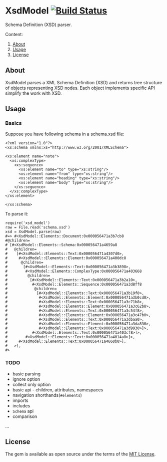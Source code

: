 # XsdModel [![Build Status](https://travis-ci.org/Masa331/xsd_model.svg?branch=master)](https://travis-ci.org/Masa331/xsd_model)

Schema Definition (XSD) parser.

Content:
1. [About](#about)
2. [Usage](#usage)
5. [License](#license)

## About

XsdModel parses a XML Schema Definition (XSD) and returns tree structure of objects representing XSD nodes. Each object implements specific API simplify the work with XSD.

## Usage

### Basics

Suppose you have following schema in a schema.xsd file:
```
<?xml version="1.0"?>
<xs:schema xmlns:xs="http://www.w3.org/2001/XMLSchema">

<xs:element name="note">
  <xs:complexType>
    <xs:sequence>
      <xs:element name="to" type="xs:string"/>
      <xs:element name="from" type="xs:string"/>
      <xs:element name="heading" type="xs:string"/>
      <xs:element name="body" type="xs:string"/>
    </xs:sequence>
  </xs:complexType>
</xs:element>

</xs:schema>
```

To parse it:
```
require('xsd_model')
raw = File.read('schema.xsd')
xsd = XsdModel.parse(raw)
#=> #<XsdModel::Elements::Document:0x000056471a3b7cb8
#@children=
# [#<XsdModel::Elements::Schema:0x000056471a4659a8
#   @children=
#    [#<XsdModel::Elements::Text:0x000056471a4307d0>,
#     #<XsdModel::Elements::Element:0x000056471a400dc8
#      @children=
#       [#<XsdModel::Elements::Text:0x000056471a3b3898>,
#        #<XsdModel::Elements::ComplexType:0x000056471a403668
#         @children=
#          [#<XsdModel::Elements::Text:0x000056471a3b2a10>,
#           #<XsdModel::Elements::Sequence:0x000056471a3d8ff8
#            @children=
#             [#<XsdModel::Elements::Text:0x000056471a3b19f8>,
#              #<XsdModel::Elements::Element:0x000056471a3b0cd8>,
#              #<XsdModel::Elements::Text:0x000056471a3c71b8>,
#              #<XsdModel::Elements::Element:0x000056471a3c62b8>,
#              #<XsdModel::Elements::Text:0x000056471a3c54f8>,
#              #<XsdModel::Elements::Element:0x000056471a3c47b0>,
#              #<XsdModel::Elements::Text:0x000056471a3dbaa0>,
#              #<XsdModel::Elements::Element:0x000056471a3da830>,
#              #<XsdModel::Elements::Text:0x000056471a3d9930>]>,
#           #<XsdModel::Elements::Text:0x000056471a403cf8>]>,
#        #<XsdModel::Elements::Text:0x000056471a4014a8>]>,
#     #<XsdModel::Elements::Text:0x000056471a4660b0>],
#   >],
#>
```

### TODO
* basic parsing
* ignore option
* collect only option
* basic api - children, attributes, namespaces
* navigation shorthands(`#elements`)
* imports
* includes
* `Schema` api
* comparison

...

## License

The gem is available as open source under the terms of the [MIT License](http://opensource.org/licenses/MIT).
